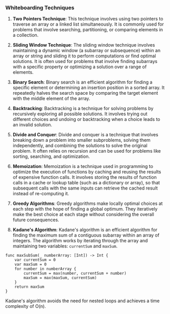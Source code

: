 ### Whiteboarding Techniques

1. **Two Pointers Technique**: This technique involves using two pointers to traverse an array or a linked list simultaneously. It is commonly used for problems that involve searching, partitioning, or comparing elements in a collection.

2. **Sliding Window Technique**: The sliding window technique involves maintaining a dynamic window (a subarray or subsequence) within an array or string and sliding it to perform computations or find optimal solutions. It is often used for problems that involve finding subarrays with a specific property or optimizing a solution over a range of elements.

3. **Binary Search**: Binary search is an efficient algorithm for finding a specific element or determining an insertion position in a sorted array. It repeatedly halves the search space by comparing the target element with the middle element of the array.

4. **Backtracking**: Backtracking is a technique for solving problems by recursively exploring all possible solutions. It involves trying out different choices and undoing or backtracking when a choice leads to an invalid solution.

5. **Divide and Conquer**: Divide and conquer is a technique that involves breaking down a problem into smaller subproblems, solving them independently, and combining the solutions to solve the original problem. It often relies on recursion and can be used for problems like sorting, searching, and optimization.

6. **Memoization**: Memoization is a technique used in programming to optimize the execution of functions by caching and reusing the results of expensive function calls. It involves storing the results of function calls in a cache or lookup table (such as a dictionary or array), so that subsequent calls with the same inputs can retrieve the cached result instead of re-computing it.

7. **Greedy Algorithms**: Greedy algorithms make locally optimal choices at each step with the hope of finding a global optimum. They iteratively make the best choice at each stage without considering the overall future consequences.

8. **Kadane's Algorithm**: Kadane's algorithm is an efficient algorithm for finding the maximum sum of a contiguous subarray within an array of integers. The algorithm works by iterating through the array and maintaining two variables: `currentSum` and `maxSum`.

```
func maxSubSum(_ numberArray: [Int]) -> Int {
    var currentSum = 0
    var maxSum = 0    
    for number in numberArray {
        currentSum = max(number, currentSum + number)
        maxSum = max(maxSum, currentSum)
    }
    return maxSum
}
```
Kadane's algorithm avoids the need for nested loops and achieves a time complexity of O(n).
